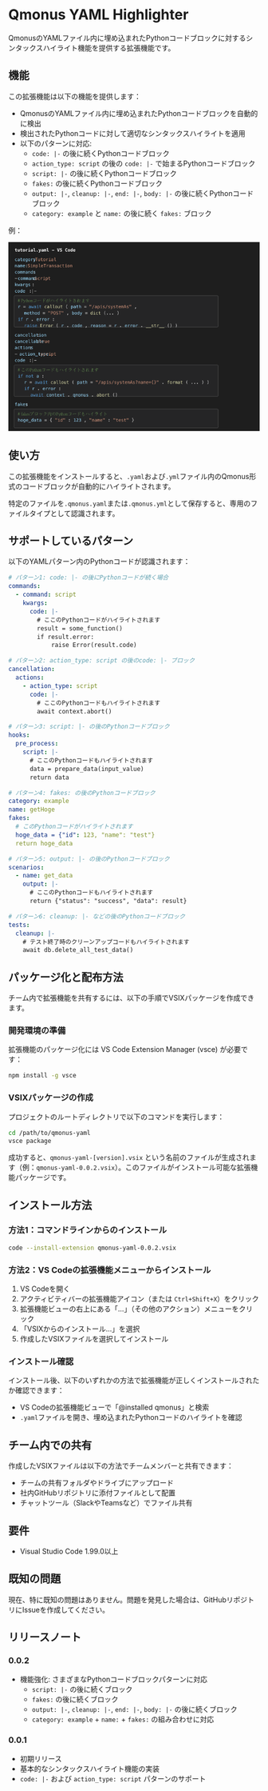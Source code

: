 # Qmonus YAML Highlighter

QmonusのYAMLファイル内に埋め込まれたPythonコードブロックに対するシンタックスハイライト機能を提供する拡張機能です。

## 機能

この拡張機能は以下の機能を提供します：

- QmonusのYAMLファイル内に埋め込まれたPythonコードブロックを自動的に検出
- 検出されたPythonコードに対して適切なシンタックスハイライトを適用
- 以下のパターンに対応:
  - `code: |-` の後に続くPythonコードブロック
  - `action_type: script` の後の `code: |-` で始まるPythonコードブロック
  - `script: |-` の後に続くPythonコードブロック
  - `fakes:` の後に続くPythonコードブロック
  - `output: |-`, `cleanup: |-`, `end: |-`, `body: |-` の後に続くPythonコードブロック
  - `category: example` と `name:` の後に続く `fakes:` ブロック

例：

![ハイライト例](images/highlight-example.png)

## 使い方

この拡張機能をインストールすると、`.yaml`および`.yml`ファイル内のQmonus形式のコードブロックが自動的にハイライトされます。

特定のファイルを`.qmonus.yaml`または`.qmonus.yml`として保存すると、専用のファイルタイプとして認識されます。

## サポートしているパターン

以下のYAMLパターン内のPythonコードが認識されます：

```yaml
# パターン1: code: |- の後にPythonコードが続く場合
commands:
  - command: script
    kwargs:
      code: |-
        # ここのPythonコードがハイライトされます
        result = some_function()
        if result.error:
            raise Error(result.code)
```

```yaml
# パターン2: action_type: script の後のcode: |- ブロック
cancellation:
  actions:
    - action_type: script
      code: |-
        # ここのPythonコードもハイライトされます
        await context.abort()
```

```yaml
# パターン3: script: |- の後のPythonコードブロック
hooks:
  pre_process:
    script: |-
      # ここのPythonコードもハイライトされます
      data = prepare_data(input_value)
      return data
```

```yaml
# パターン4: fakes: の後のPythonコードブロック
category: example
name: getHoge
fakes:
  # このPythonコードがハイライトされます
  hoge_data = {"id": 123, "name": "test"}
  return hoge_data
```

```yaml
# パターン5: output: |- の後のPythonコードブロック
scenarios:
  - name: get_data
    output: |-
      # ここのPythonコードもハイライトされます
      return {"status": "success", "data": result}
```

```yaml
# パターン6: cleanup: |- などの後のPythonコードブロック
tests:
  cleanup: |-
    # テスト終了時のクリーンアップコードもハイライトされます
    await db.delete_all_test_data()
```

## パッケージ化と配布方法

チーム内で拡張機能を共有するには、以下の手順でVSIXパッケージを作成できます。

### 開発環境の準備

拡張機能のパッケージ化には VS Code Extension Manager (vsce) が必要です：

```bash
npm install -g vsce
```

### VSIXパッケージの作成

プロジェクトのルートディレクトリで以下のコマンドを実行します：

```bash
cd /path/to/qmonus-yaml
vsce package
```

成功すると、`qmonus-yaml-[version].vsix` という名前のファイルが生成されます（例：`qmonus-yaml-0.0.2.vsix`）。このファイルがインストール可能な拡張機能パッケージです。

## インストール方法

### 方法1：コマンドラインからのインストール

```bash
code --install-extension qmonus-yaml-0.0.2.vsix
```

### 方法2：VS Codeの拡張機能メニューからインストール

1. VS Codeを開く
2. アクティビティバーの拡張機能アイコン（または `Ctrl+Shift+X`）をクリック
3. 拡張機能ビューの右上にある「...」（その他のアクション）メニューをクリック
4. 「VSIXからのインストール...」を選択
5. 作成したVSIXファイルを選択してインストール

### インストール確認

インストール後、以下のいずれかの方法で拡張機能が正しくインストールされたか確認できます：

- VS Codeの拡張機能ビューで「@installed qmonus」と検索
- `.yaml`ファイルを開き、埋め込まれたPythonコードのハイライトを確認

## チーム内での共有

作成したVSIXファイルは以下の方法でチームメンバーと共有できます：

- チームの共有フォルダやドライブにアップロード
- 社内GitHubリポジトリに添付ファイルとして配置
- チャットツール（SlackやTeamsなど）でファイル共有

## 要件

- Visual Studio Code 1.99.0以上

## 既知の問題

現在、特に既知の問題はありません。問題を発見した場合は、GitHubリポジトリにIssueを作成してください。

## リリースノート

### 0.0.2
- 機能強化: さまざまなPythonコードブロックパターンに対応
  - `script: |-` の後に続くブロック
  - `fakes:` の後に続くブロック
  - `output: |-`, `cleanup: |-`, `end: |-`, `body: |-` の後に続くブロック
  - `category: example` + `name:` + `fakes:` の組み合わせに対応

### 0.0.1
- 初期リリース
- 基本的なシンタックスハイライト機能の実装
- `code: |-` および `action_type: script` パターンのサポート
